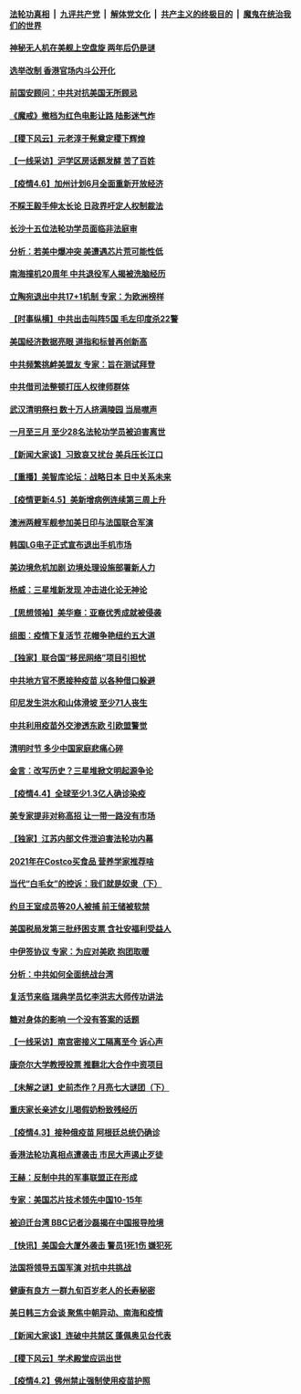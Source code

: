 

####  [法轮功真相](../../../../basic/blob/master/README.md?t=04071302) &nbsp;|&nbsp; [九评共产党](../../../../9ping.md/blob/master/README.md?t=04071302) &nbsp;|&nbsp; [解体党文化](../../../../jtdwh.md/blob/master/README.md?t=04071302)  &nbsp;|&nbsp; [共产主义的终极目的](../../../../gczydzjmd.md/blob/master/README.md?t=04071302) &nbsp;|&nbsp; [魔鬼在统治我们的世界](../../../../mgztzwmdsj.md/blob/master/README.md?t=04071302) 

#### [神秘无人机在美舰上空盘旋 两年后仍是谜](../pages/nf4514/n12862253.md?t=04071302) 

#### [选举改制 香港官场内斗公开化](../pages/nf4514/n12862270.md?t=04071302) 

#### [前国安顾问：中共对抗美国无所顾忌](../pages/nf4514/n12859310.md?t=04071302) 

#### [《魔戒》撤档为红色电影让路 陆影迷气炸](../pages/nf4514/n12861925.md?t=04071302) 

#### [【稷下风云】元老淳于髡奠定稷下辉煌](../pages/nf4514/n12844019.md?t=04071302) 

#### [【一线采访】沪学区房话题发酵 苦了百姓](../pages/nf4514/n12861971.md?t=04071302) 

#### [【疫情4.6】加州计划6月全面重新开放经济](../pages/nf4514/n12861038.md?t=04071302) 

#### [不睬王毅手伸太长论 日政界吁定人权制裁法](../pages/nf4514/n12861850.md?t=04071302) 

#### [长沙十五位法轮功学员面临非法庭审](../pages/nf4514/n12859394.md?t=04071302) 

#### [分析：若美中爆冲突 美遭遇芯片荒可能性低](../pages/nf4514/n12860415.md?t=04071302) 

#### [南海撞机20周年 中共退役军人揭被洗脑经历](../pages/nf4514/n12860421.md?t=04071302) 

#### [立陶宛退出中共17+1机制 专家：为欧洲榜样](../pages/nf4514/n12860479.md?t=04071302) 

#### [【时事纵横】中共出击叫阵5国 毛左印度杀22警](../pages/nf4514/n12860185.md?t=04071302) 

#### [美国经济数据亮眼 道指和标普再创新高](../pages/nf4514/n12860315.md?t=04071302) 

#### [中共频繁挑衅美盟友 专家：旨在测试拜登](../pages/nf4514/n12860018.md?t=04071302) 

#### [中共借司法整顿打压人权律师群体](../pages/nf4514/n12859691.md?t=04071302) 

#### [武汉清明祭扫 数十万人挤满陵园 当局噤声](../pages/nf4514/n12859533.md?t=04071302) 

#### [一月至三月 至少28名法轮功学员被迫害离世](../pages/nf4514/n12859075.md?t=04071302) 

#### [【新闻大家谈】习致哀又扰台 美兵压长江口](../pages/nf4514/n12859273.md?t=04071302) 

#### [【重播】美智库论坛：战略日本 日中关系未来](../pages/nf4514/n12858533.md?t=04071302) 

#### [【疫情更新4.5】美新增病例连续第三周上升](../pages/nf4514/n12858892.md?t=04071302) 

#### [澳洲两艘军舰参加美日印与法国联合军演](../pages/nf4514/n12858873.md?t=04071302) 

#### [韩国LG电子正式宣布退出手机市场](../pages/nf4514/n12858831.md?t=04071302) 

#### [美边境危机加剧 边境处理设施部署新人力](../pages/nf4514/n12858541.md?t=04071302) 

#### [杨威：三星堆新发现 冲击进化论无神论](../pages/nf4514/n12857839.md?t=04071302) 

#### [【思想领袖】美华裔：亚裔优秀成就被侵袭](../pages/nf4514/n12843955.md?t=04071302) 

#### [组图：疫情下复活节 花帽争艳纽约五大道](../pages/nf4514/n12858220.md?t=04071302) 

#### [【独家】联合国“移民网络”项目引担忧](../pages/nf4514/n12857876.md?t=04071302) 

#### [中共地方官不愿接种疫苗 以各种借口躲避](../pages/nf4514/n12857360.md?t=04071302) 

#### [印尼发生洪水和山体滑坡 至少71人丧生](../pages/nf4514/n12857790.md?t=04071302) 

#### [中共利用疫苗外交渗透东欧 引欧盟警觉](../pages/nf4514/n12857712.md?t=04071302) 

#### [清明时节 多少中国家庭悲痛心碎](../pages/nf4514/n12856763.md?t=04071302) 

#### [金言：改写历史？三星堆掀文明起源争论](../pages/nf4514/n12844310.md?t=04071302) 

#### [【疫情4.4】全球至少1.3亿人确诊染疫](../pages/nf4514/n12857264.md?t=04071302) 

#### [美专家提非对称高招 让一带一路没有市场](../pages/nf4514/n12798137.md?t=04071302) 

#### [【独家】江苏内部文件泄迫害法轮功内幕](../pages/nf4514/n12842945.md?t=04071302) 

#### [2021年在Costco买食品 营养学家推荐啥](../pages/nf4514/n12842047.md?t=04071302) 

#### [当代“白毛女”的控诉：我们就是奴隶（下）](../pages/nf4514/n12855087.md?t=04071302) 

#### [约旦王室成员等20人被捕 前王储被软禁](../pages/nf4514/n12856923.md?t=04071302) 

#### [美国税局发第三批纾困支票 含社安福利受益人](../pages/nf4514/n12856756.md?t=04071302) 

#### [中伊签协议 专家：为应对美欧 抱团取暖](../pages/nf4514/n12856551.md?t=04071302) 

#### [分析：中共如何全面统战台湾](../pages/nf4514/n12853565.md?t=04071302) 

#### [复活节来临 瑞典学员忆李洪志大师传功讲法](../pages/nf4514/n12856572.md?t=04071302) 

#### [糖对身体的影响 一个没有答案的话题](../pages/nf4514/n12854294.md?t=04071302) 

#### [【一线采访】南宫密接义工隔离至今 诉心声](../pages/nf4514/n12856249.md?t=04071302) 

#### [康奈尔大学教授投票 推翻北大合作中资项目](../pages/nf4514/n12856254.md?t=04071302) 

#### [【未解之谜】史前杰作？月亮七大谜团（下）](../pages/nf4514/n12852292.md?t=04071302) 

#### [重庆家长亲述女儿喝假奶粉致残经历](../pages/nf4514/n12856130.md?t=04071302) 

#### [【疫情4.3】接种俄疫苗 阿根廷总统仍确诊](../pages/nf4514/n12855986.md?t=04071302) 

#### [香港法轮功真相点遭袭击 市民大声遏止歹徒](../pages/nf4514/n12855642.md?t=04071302) 

#### [王赫：反制中共的军事联盟正在形成](../pages/nf4514/n12855328.md?t=04071302) 

#### [专家：美国芯片技术领先中国10-15年](../pages/nf4514/n12854958.md?t=04071302) 

#### [被迫迁台湾 BBC记者沙磊揭在中国报导险境](../pages/nf4514/n12854801.md?t=04071302) 

#### [【快讯】美国会大厦外袭击 警员1死1伤 嫌犯死](../pages/nf4514/n12854855.md?t=04071302) 

#### [法国将领导五国军演 对抗中共挑战](../pages/nf4514/n12854651.md?t=04071302) 

#### [健康有良方 一群九旬百岁老人的长寿秘密](../pages/nf4514/n12847475.md?t=04071302) 

#### [美日韩三方会谈 聚焦中朝异动、南海和疫情](../pages/nf4514/n12851558.md?t=04071302) 

#### [【新闻大家谈】连破中共禁区 蓬佩奥见台代表](../pages/nf4514/n12853920.md?t=04071302) 

#### [【稷下风云】学术殿堂应运出世](../pages/nf4514/n12838675.md?t=04071302) 

#### [【疫情4.2】佛州禁止强制使用疫苗护照](../pages/nf4514/n12853825.md?t=04071302) 


